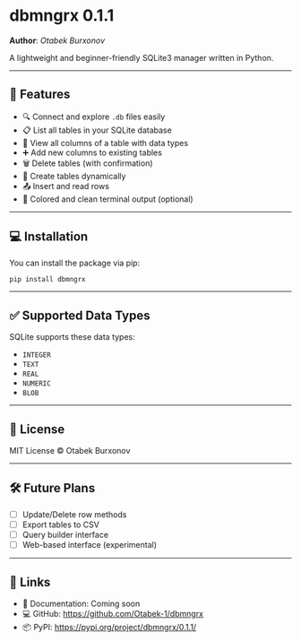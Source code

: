 # dbmngrx 0.1.1

**Author**: *Otabek Burxonov*

A lightweight and beginner-friendly SQLite3 manager written in Python.

---

## 🚀 Features

- 🔍 Connect and explore `.db` files easily  
- 📋 List all tables in your SQLite database  
- 📑 View all columns of a table with data types  
- ➕ Add new columns to existing tables  
- 🗑 Delete tables (with confirmation)  
- 📁 Create tables dynamically  
- 📤 Insert and read rows  
- 🎨 Colored and clean terminal output (optional)

---

## 💻 Installation

You can install the package via pip:

```bash
pip install dbmngrx
```
---

## ✅ Supported Data Types

SQLite supports these data types:

- `INTEGER`
- `TEXT`
- `REAL`
- `NUMERIC`
- `BLOB`

---

## 📄 License

MIT License © Otabek Burxonov

---

## 🛠 Future Plans

- [ ] Update/Delete row methods  
- [ ] Export tables to CSV  
- [ ] Query builder interface  
- [ ] Web-based interface (experimental)

---

## 🔗 Links

- 📘 Documentation: Coming soon 
- 💻 GitHub: https://github.com/Otabek-1/dbmngrx
- 📦 PyPI: https://pypi.org/project/dbmngrx/0.1.1/